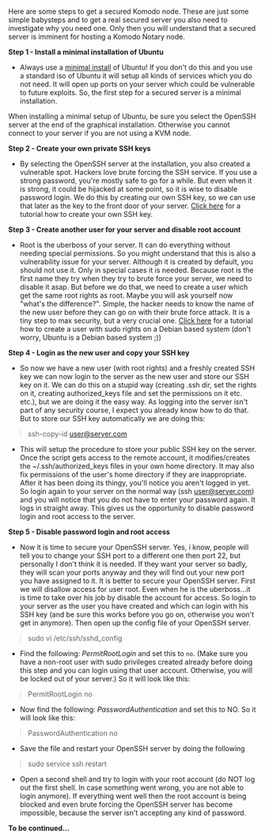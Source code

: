 Here are some steps to get a secured Komodo node. These are just some simple babysteps and to get a real secured server you also need to investigate why you need one. Only then you will understand that a secured server is imminent for hosting a Komodo Notary node.

**Step 1 - Install a minimal installation of Ubuntu**

- Always use a [minimal install](https://help.ubuntu.com/community/Installation/MinimalCD) of Ubuntu! If you don't do this and you use a standard iso of Ubuntu it will setup all kinds of services which you do not need. It will open up ports on your server which could be vulnerable to future exploits. So, the first step for a secured server is a minimal installation.

When installing a minimal setup of Ubuntu, be sure you select the OpenSSH server at the end of the graphical installation. Otherwise you cannot connect to your server if you are not using a KVM node. 

**Step 2 - Create your own private SSH keys**

- By selecting the OpenSSH server at the installation, you also created a vulnerable spot. Hackers love brute forcing the SSH service. If you use a strong password, you're mostly safe to go for a while. But even when it is strong, it could be hijacked at some point, so it is wise to disable password login. We do this by creating our own SSH key, so we can use that later as the key to the front door of your server. [Click here](https://www.digitalocean.com/community/tutorials/how-to-set-up-ssh-keys--2) for a tutorial how to create your own SSH key.

**Step 3 - Create another user for your server and disable root account**

- Root is the uberboss of your server. It can do everything without needing special permissions. So you might understand that this is also a vulnerability issue for your server. Although it is created by default, you should not use it. Only in special cases it is needed. Because root is the first name they try when they try to brute force your server, we need to disable it asap. But before we do that, we need to create a user which get the same root rights as root. Maybe you will ask yourself now "what's the difference?". Simple, the hacker needs to know the name of the new user before they can go on with their brute force attack. It is a tiny step to max security, but a very crucial one. [Click here](https://www.digitalocean.com/community/tutorials/how-to-add-delete-and-grant-sudo-privileges-to-users-on-a-debian-vps) for a tutorial how to create a user with sudo rights on a Debian based system (don't worry, Ubuntu is a Debian based system ;))

**Step 4 - Login as the new user and copy your SSH key**

- So now we have a new user (with root rights) and a freshly created SSH key we can now login to the server as the new user and store our SSH key on it. We can do this on a stupid way (creating .ssh dir, set the rights on it, creating authorized_keys file and set the permissions on it etc. etc.), but we are doing it the easy way. As logging into the server isn't part of any security course, I expect you already know how to do that. But to store our SSH key automatically we are doing this:

> ssh-copy-id user@server.com

- This will setup the procedure to store your public SSH key on the server. Once the script gets access to the remote account, it modifies/creates the ~/.ssh/authorized_keys files in your own home directory. It may also fix permissions of the user's home directory if they are inappropriate. After it has been doing its thingy, you'll notice you aren't logged in yet. So login again to your server on the normal way (ssh user@server.com) and you will notice that you do not have to enter your password again. It logs in straight away. This gives us the opportunity to disable password login and root access to the server.

**Step 5 - Disable password login and root access**

- Now it is time to secure your OpenSSH server. Yes, i know, people will tell you to change your SSH port to a different one then port 22, but personally I don't think it is needed. If they want your server so badly, they will scan your ports anyway and they will find out your new port you have assigned to it. It is better to secure your OpenSSH server. First we will disallow access for user root. Even when he is the uberboss...it is time to take over his job by disable the account for access. So login to your server as the user you have created and which can login with his SSH key (and be sure this works before you go on, otherwise you won't get in anymore). Then open up the config file of your OpenSSH server.

> sudo vi /etc/ssh/sshd_config

- Find the following: _PermitRootLogin_ and set this to `no`. (Make sure you have a non-root user with sudo privileges created already before doing this step and you can login using that user account. Otherwise, you will be locked out of your server.) So it will look like this:

> PermitRootLogin no

- Now find the following: _PasswordAuthentication_ and set this to NO. So it will look like this:

> PasswordAuthentication no

- Save the file and restart your OpenSSH server by doing the following

> sudo service ssh restart

- Open a second shell and try to login with your root account (do NOT log out the first shell. In case something went wrong, you are not able to login anymore). If everything went well then the root account is being blocked and even brute forcing the OpenSSH server has become impossible, because the server isn't accepting any kind of password.

**To be continued...**